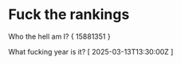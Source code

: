 # Fuck the rankings

Who the hell am I?
{ 15881351 }

What fucking year is it?
[ 2025-03-13T13:30:00Z ]
